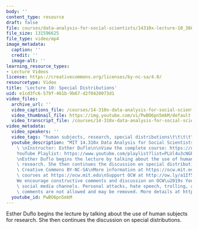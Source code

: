 ```yaml
---
body: ''
content_type: resource
draft: false
file: courses/data-analysis-for-social-scientists/14310x-lecture-10_360p_16_9.mp4
file_size: 131596625
file_type: video/mp4
image_metadata:
  caption: ''
  credit: ''
  image-alt: ''
learning_resource_types:
- Lecture Videos
license: https://creativecommons.org/licenses/by-nc-sa/4.0/
resourcetype: Video
title: 'Lecture 10: Special Distributions'
uid: e1cd3fc6-579f-461b-9b67-d2f0420073d1
video_files:
  archive_url: ''
  video_captions_file: /courses/14-310x-data-analysis-for-social-scientists-spring-2023/1ckJJgMdgW9wbLjC6sX7qRGdih6LA8m_x_transcript.webvtt
  video_thumbnail_file: https://img.youtube.com/vi/PwBO6pn5mkM/default.jpg
  video_transcript_file: /courses/14-310x-data-analysis-for-social-scientists-spring-2023/1ckJJgMdgW9wbLjC6sX7qRGdih6LA8m_x_transcript.pdf
video_metadata:
  video_speakers: ''
  video_tags: "human subjects, research, special distributions\t\t\t\t"
  youtube_description: "MIT 14.310x Data Analysis for Social Scientists, Spring 2023\
    \ \nInstructor: Esther Duflo\n\nView the complete course: https://ocw.mit.edu/courses/14-310x-data-analysis-for-social-scientists-spring-2023\n\
    YouTube Playlist: https://www.youtube.com/playlist?list=PLUl4u3cNGP61ATaGTFcSp7bhogloD2wHP\n\
    \nEsther Duflo begins the lecture by talking about the use of human subjects for\
    \ research. She then continues the discussion on special distributions. \n\nLicense:\
    \ Creative Commons BY-NC-SA\nMore information at https://ocw.mit.edu/terms\nMore\
    \ courses at https://ocw.mit.edu\nSupport OCW at http://ow.ly/a1If50zVRlQ\n\n\
    We encourage constructive comments and discussion on OCW\u2019s YouTube and other\
    \ social media channels. Personal attacks, hate speech, trolling, and inappropriate\
    \ comments are not allowed and may be removed. More details at https://ocw.mit.edu/comments."
  youtube_id: PwBO6pn5mkM
---
```

Esther Duflo begins the lecture by talking about the use of human subjects for research. She then continues the discussion on special distributions.